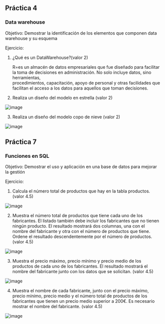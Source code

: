 
## Práctica 4
### Data warehouse

Objetivo: Demostrar la identificación de los elementos que componen data warehouse y
su esquema

Ejercicio:

1. ¿Qué es un DataWarehouse?(valor 2)

    R=es un almacén de datos empresariales que fue diseñado para facilitar la toma de decisiones en administración. No solo incluye datos, sino herramientas,      
      procedimientos, capacitación, apoyo de personal y otras facilidades que facilitan el acceso a los datos para aquellos que toman decisiones.
      
2. Realiza un diseño del modelo en estrella (valor 2)

![image](https://user-images.githubusercontent.com/103137328/178087124-14e9e3d6-dca9-4f8e-b410-e31128212412.png)

3. Realiza un diseño del modelo copo de nieve (valor 2)

![image](https://user-images.githubusercontent.com/103137328/178087446-cd8b4820-54a5-46d0-852a-ef20bf51c809.png)


## Práctica 7
### Funciones en SQL
Objetivo: Demostrar el uso y aplicación en una base de datos para mejorar la gestión

Ejercicio:

1. Calcula el número total de productos que hay en la tabla productos. (valor 4.5)


![image](https://user-images.githubusercontent.com/103137328/178117267-71e3dd21-ce13-4456-bfac-9074ce7ee43c.png)


2. Muestra el número total de productos que tiene cada uno de los fabricantes. El listado
también debe incluir los fabricantes que no tienen ningún producto. El resultado
mostrará dos columnas, una con el nombre del fabricante y otra con el número de
productos que tiene. Ordene el resultado descendentemente por el número de
productos. (valor 4.5)

![image](https://user-images.githubusercontent.com/103137328/178117257-0200bd10-167a-4c87-9858-0dc71eae28fe.png)

3. Muestra el precio máximo, precio mínimo y precio medio de los productos de cada
uno de los fabricantes. El resultado mostrará el nombre del fabricante junto con los
datos que se solicitan. (valor 4.5)

![image](https://user-images.githubusercontent.com/103137328/178117247-f9b41fb2-f25c-45c4-b466-5ad0b1002380.png)


4. Muestra el nombre de cada fabricante, junto con el precio máximo, precio mínimo,
precio medio y el número total de productos de los fabricantes que tienen un precio
medio superior a 200€. Es necesario mostrar el nombre del fabricante. (valor 4.5)

![image](https://user-images.githubusercontent.com/103137328/178117232-e07ead07-50a4-443a-b23e-d5f653d0c731.png)

